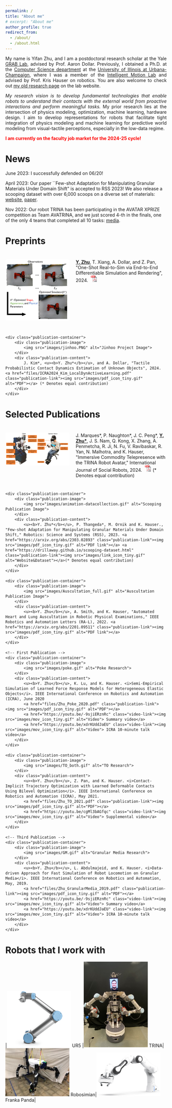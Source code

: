 ```yaml
---
permalink: /
title: "About me"
# excerpt: "About me"
author_profile: true
redirect_from: 
  - /about/
  - /about.html
---
```

<div style="text-align: justify;">
<p>
My name is Yifan Zhu, and I am a postdoctoral research scholar at the Yale <a href="https://www.eng.yale.edu/grablab/">GRAB Lab</a>, advised by Prof. Aaron Dollar. Previously, I obtained a Ph.D. at the <a href="https://cs.illinois.edu/">Computer Science department</a> at the <a href="https://illinois.edu/">University of Illinois at Urbana-Champaign</a>, where I was a member of the <a href="https://motion.cs.illinois.edu/">Intelligent Motion Lab</a> and advised by Prof. Kris Hauser on robotics. You are also welcome to check out <a href="https://motion.cs.illinois.edu/efficientlearning/index.html">my old research page</a> on the lab website.
</p>
<i>My research vision is to develop fundamental technologies that enable robots to understand their contacts with
the external world from proactive interactions and perform meaningful tasks.</i> My prior research lies at the intersection of physics modeling, optimization, machine learning, hardware design. I aim to develop representations for robots that facilitate tight integration of physics modeling and machine learning for predictive world modeling from visual-tactile perceptions, especially in the low-data regime. 
<p>
<span style="color: red;font-weight: bold;">I am currently on the faculty job market for the 2024-25 cycle!</span>
</p>
</div>
<!-- There are two fronts of my research. On one hand, I work on data-driven modeling of deformable objects and planning robot motions in deformable environments. On the other front, I have been developing a nursing assistant robot called TRINA with my colleagues, and enabling it with both tele-operation and autonomous capabilities.  -->

News
======
June 2023: I successfully defended on 06/20! 

April 2023: Our paper ``Few-shot Adaptation for Manipulating Granular Materials Under Domain Shift" is accepted to RSS 2023! We also release a scooping dataset with over 6,000 scoops on a diverse set of materials: [website](https://drillaway.github.io/scooping-dataset.html), [paper](https://arxiv.org/abs/2303.02893).

Nov 2022: Our robot TRINA has been participating in the AVATAR XPRIZE competition as Team AVATRINA, and we just scored 4-th in the finals, one of the only 4 teams that completed all 10 tasks: [media](https://www.xprize.org/prizes/avatar/competing-teams).



<style>
.publications-section {
    margin: 40px 0;
}

.publication-container {
    display: flex;
    align-items: flex-start;
    gap: 20px;
    margin-bottom: 40px;
}

.publication-image {
    flex: 0 0 200px;
}

.publication-image img {
    width: 100%;
    height: auto;
    border-radius: 4px;
}

.publication-content {
    flex: 1;
}

.publication-title {
    font-style: italic;
    margin: 0;
}

.publication-venue {
    margin: 5px 0;
}

.publication-link {
    margin-left: 5px;
    text-decoration: none;
}

.video-link {
    margin-left: 5px;
    text-decoration: none;
    color: inherit;
}
</style>

<h1>Preprints</h1>
  <div class="publications-section">
    <div class="publication-container">
        <div class="publication-image">
            <img src="images/WM.PNG" alt="WM Image">
        </div>
        <div class="publication-content">
            <u><b>Y. Zhu</b></u>, T. Xiang, A. Dollar, and Z. Pan, "One-Shot Real-to-Sim via End-to-End Differentiable Simulation and Rendering", 2024. <a href="files/RAL2024_SimFromVid.pdf" class="publication-link"><img src="images/pdf_icon_tiny.gif" alt="PDF"></a> 
        </div>
    </div>

    <div class="publication-container">
        <div class="publication-image">
            <img src="images/jinhoo.PNG" alt="Jinhoo Project Image">
        </div>
        <div class="publication-content">
            J. Kim*, <u><b>Y. Zhu*</b></u>, and A. Dollar, "Tactile Probabilistic Contact Dynamics Estimation of Unknown Objects", 2024. <a href="files/ICRA2024_Kim_LocalDynActiveLearning.pdf" class="publication-link"><img src="images/pdf_icon_tiny.gif" alt="PDF"></a> (* Denotes equal contribution)
        </div>
    </div>
</div>


<h1>Selected Publications</h1>
  <div class="publications-section">
    <div class="publication-container">
        <div class="publication-image">
            <img src="images/TRINA.PNG" alt="TRINA Publication Image">
        </div>
        <div class="publication-content">
            J. Marques*, P. Naughton*, J. C. Peng*, <u><b>Y. Zhu*</b></u>, J. S. Nam, Q. Kong, X. Zhang, A. Penmetcha, R. Ji, N. Fu, V. Ravibaskar, R. Yan, N. Malhotra, and K. Hauser, "Immersive Commodity Telepresence with the TRINA Robot Avatar," International Journal of Social Robots, 2024. <a href="https://link.springer.com/article/10.1007/s12369-023-01090-1" class="publication-link"><img src="images/pdf_icon_tiny.gif" alt="PDF link"></a> (* Denotes equal contribution)
        </div>
    </div>

    <div class="publication-container">
        <div class="publication-image">
            <img src="images/animation-datacollection.gif" alt="Scooping Publication Image">
        </div>
        <div class="publication-content">
            <u><b>Y. Zhu*</b></u>, P. Thangeda*, M. Ornik and K. Hauser., "Few-shot Adaptation for Manipulating Granular Materials Under Domain Shift," Robotics: Science and Systems (RSS), 2023. <a href="https://arxiv.org/abs/2303.02893" class="publication-link"><img src="images/pdf_icon_tiny.gif" alt="PDF link"></a> <a href="https://drillaway.github.io/scooping-dataset.html" class="publication-link"><img src="images/link_icon_tiny.gif" alt="Website&Dataset"></a>(* Denotes equal contribution)
        </div>
    </div>

    <div class="publication-container">
        <div class="publication-image">
            <img src="images/Auscultation_full.gif" alt="Auscultation Publication Image">
        </div>
        <div class="publication-content">
            <u><b>Y. Zhu</b></u>, A. Smith, and K. Hauser, "Automated Heart and Lung Auscultation in Robotic Physical Examinations," IEEE Robotics and Automation Letters (RA-L), 2022. <a href="https://arxiv.org/abs/2201.09511" class="publication-link"><img src="images/pdf_icon_tiny.gif" alt="PDF link"></a> 
        </div>
    </div>

    <!-- First Publication -->
    <div class="publication-container">
        <div class="publication-image">
            <img src="images/poke.gif" alt="Poke Research">
        </div>
        <div class="publication-content">
            <u><b>Y. Zhu</b></u>, K. Lu, and K. Hauser. <i>Semi-Empirical Simulation of Learned Force Response Models for Heterogeneous Elastic Objects</i>. IEEE International Conference on Robotics and Automation (ICRA), June 2020
            <a href="files/Zhu_Poke_2020.pdf" class="publication-link"><img src="images/pdf_icon_tiny.gif" alt="PDF"></a>
            <a href="https://youtu.be/-9sjiERznRc" class="video-link"><img src="images/mov_icon_tiny.gif" alt="Video"> Summary video</a>
            <a href="https://youtu.be/xdrKUddJaEU" class="video-link"><img src="images/mov_icon_tiny.gif" alt="Video"> ICRA 10-minute talk video</a>
        </div>
    </div>

    <div class="publication-container">
        <div class="publication-image">
            <img src="images/TO_both.gif" alt="TO Research">
        </div>
        <div class="publication-content">
            <u><b>Y. Zhu</b></u>, Z. Pan, and K. Hauser. <i>Contact-Implicit Trajectory Optimization with Learned Deformable Contacts Using Bilevel Optimization</i>. IEEE International Conference on Robotics and Automation (ICRA), May 2021.
            <a href="files/Zhu_TO_2021.pdf" class="publication-link"><img src="images/pdf_icon_tiny.gif" alt="PDF"></a>
            <a href="https://youtu.be/cgMl3bAGfqc" class="video-link"><img src="images/mov_icon_tiny.gif" alt="Video"> Supplemental video</a>
        </div>
    </div>

    <!-- Third Publication -->
    <div class="publication-container">
        <div class="publication-image">
            <img src="images/GM.gif" alt="Granular Media Research">
        </div>
        <div class="publication-content">
            <u><b>Y. Zhu</b></u>, L. Abdulmajeid, and K. Hauser. <i>Data-driven Approach for Fast Simulation of Robot Locomotion on Granular Media</i>. IEEE International Conference on Robotics and Automation, May, 2019.
            <a href="files/Zhu_GranularMedia_2019.pdf" class="publication-link"><img src="images/pdf_icon_tiny.gif" alt="PDF"></a>
            <a href="https://youtu.be/-9sjiERznRc" class="video-link"><img src="images/mov_icon_tiny.gif" alt="Video"> Summary video</a>
            <a href="https://youtu.be/xdrKUddJaEU" class="video-link"><img src="images/mov_icon_tiny.gif" alt="Video"> ICRA 10-minute talk video</a>
        </div>
    </div>
</div>


Robots that I work with
======

|<img src="images/ur5.png" alt="drawing" width="200" /> UR5 |<img src="images/TRINA.JPG" alt="drawing" width="200" /> TRINA|<img src="images/robosimian.jpg" alt="drawing" width="200" /> Robosimian|<img src="images/franka.jpg" alt="drawing" width="200" /> Franka Panda|

<!-- Google tag (gtag.js) -->
<script async src="https://www.googletagmanager.com/gtag/js?id=G-VK97Q9SJHP"></script>
<script>
  window.dataLayer = window.dataLayer || [];
  function gtag(){dataLayer.push(arguments);}
  gtag('js', new Date());

  gtag('config', 'G-VK97Q9SJHP');
</script>

<!-- 
This is the front page of a website that is powered by the [academicpages template](https://github.com/academicpages/academicpages.github.io) and hosted on GitHub pages. [GitHub pages](https://pages.github.com) is a free service in which websites are built and hosted from code and data stored in a GitHub repository, automatically updating when a new commit is made to the respository. This template was forked from the [Minimal Mistakes Jekyll Theme](https://mmistakes.github.io/minimal-mistakes/) created by Michael Rose, and then extended to support the kinds of content that academics have: publications, talks, teaching, a portfolio, blog posts, and a dynamically-generated CV. You can fork [this repository](https://github.com/academicpages/academicpages.github.io) right now, modify the configuration and markdown files, add your own PDFs and other content, and have your own site for free, with no ads! An older version of this template powers my own personal website at [stuartgeiger.com](http://stuartgeiger.com), which uses [this Github repository](https://github.com/staeiou/staeiou.github.io).

A data-driven personal website
======
Like many other Jekyll-based GitHub Pages templates, academicpages makes you separate the website's content from its form. The content & metadata of your website are in structured markdown files, while various other files constitute the theme, specifying how to transform that content & metadata into HTML pages. You keep these various markdown (.md), YAML (.yml), HTML, and CSS files in a public GitHub repository. Each time you commit and push an update to the repository, the [GitHub pages](https://pages.github.com/) service creates static HTML pages based on these files, which are hosted on GitHub's servers free of charge.

Many of the features of dynamic content management systems (like Wordpress) can be achieved in this fashion, using a fraction of the computational resources and with far less vulnerability to hacking and DDoSing. You can also modify the theme to your heart's content without touching the content of your site. If you get to a point where you've broken something in Jekyll/HTML/CSS beyond repair, your markdown files describing your talks, publications, etc. are safe. You can rollback the changes or even delete the repository and start over -- just be sure to save the markdown files! Finally, you can also write scripts that process the structured data on the site, such as [this one](https://github.com/academicpages/academicpages.github.io/blob/master/talkmap.ipynb) that analyzes metadata in pages about talks to display [a map of every location you've given a talk](https://academicpages.github.io/talkmap.html).

Getting started
======
1. Register a GitHub account if you don't have one and confirm your e-mail (required!)
1. Fork [this repository](https://github.com/academicpages/academicpages.github.io) by clicking the "fork" button in the top right. 
1. Go to the repository's settings (rightmost item in the tabs that start with "Code", should be below "Unwatch"). Rename the repository "[your GitHub username].github.io", which will also be your website's URL.
1. Set site-wide configuration and create content & metadata (see below -- also see [this set of diffs](http://archive.is/3TPas) showing what files were changed to set up [an example site](https://getorg-testacct.github.io) for a user with the username "getorg-testacct")
1. Upload any files (like PDFs, .zip files, etc.) to the files/ directory. They will appear at https://[your GitHub username].github.io/files/example.pdf.  
1. Check status by going to the repository settings, in the "GitHub pages" section

Site-wide configuration
------
The main configuration file for the site is in the base directory in [_config.yml](https://github.com/academicpages/academicpages.github.io/blob/master/_config.yml), which defines the content in the sidebars and other site-wide features. You will need to replace the default variables with ones about yourself and your site's github repository. The configuration file for the top menu is in [_data/navigation.yml](https://github.com/academicpages/academicpages.github.io/blob/master/_data/navigation.yml). For example, if you don't have a portfolio or blog posts, you can remove those items from that navigation.yml file to remove them from the header. 

Create content & metadata
------
For site content, there is one markdown file for each type of content, which are stored in directories like _publications, _talks, _posts, _teaching, or _pages. For example, each talk is a markdown file in the [_talks directory](https://github.com/academicpages/academicpages.github.io/tree/master/_talks). At the top of each markdown file is structured data in YAML about the talk, which the theme will parse to do lots of cool stuff. The same structured data about a talk is used to generate the list of talks on the [Talks page](https://academicpages.github.io/talks), each [individual page](https://academicpages.github.io/talks/2012-03-01-talk-1) for specific talks, the talks section for the [CV page](https://academicpages.github.io/cv), and the [map of places you've given a talk](https://academicpages.github.io/talkmap.html) (if you run this [python file](https://github.com/academicpages/academicpages.github.io/blob/master/talkmap.py) or [Jupyter notebook](https://github.com/academicpages/academicpages.github.io/blob/master/talkmap.ipynb), which creates the HTML for the map based on the contents of the _talks directory).

**Markdown generator**

I have also created [a set of Jupyter notebooks](https://github.com/academicpages/academicpages.github.io/tree/master/markdown_generator
) that converts a CSV containing structured data about talks or presentations into individual markdown files that will be properly formatted for the academicpages template. The sample CSVs in that directory are the ones I used to create my own personal website at stuartgeiger.com. My usual workflow is that I keep a spreadsheet of my publications and talks, then run the code in these notebooks to generate the markdown files, then commit and push them to the GitHub repository.

How to edit your site's GitHub repository
------
Many people use a git client to create files on their local computer and then push them to GitHub's servers. If you are not familiar with git, you can directly edit these configuration and markdown files directly in the github.com interface. Navigate to a file (like [this one](https://github.com/academicpages/academicpages.github.io/blob/master/_talks/2012-03-01-talk-1.md) and click the pencil icon in the top right of the content preview (to the right of the "Raw | Blame | History" buttons). You can delete a file by clicking the trashcan icon to the right of the pencil icon. You can also create new files or upload files by navigating to a directory and clicking the "Create new file" or "Upload files" buttons. 

Example: editing a markdown file for a talk
![Editing a markdown file for a talk](/images/editing-talk.png)

For more info
------
More info about configuring academicpages can be found in [the guide](https://academicpages.github.io/markdown/). The [guides for the Minimal Mistakes theme](https://mmistakes.github.io/minimal-mistakes/docs/configuration/) (which this theme was forked from) might also be helpful. -->

